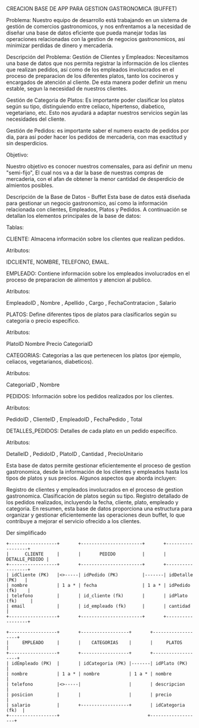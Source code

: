 CREACION BASE DE APP PARA GESTION GASTRONOMICA (BUFFET)


Problema:
Nuestro equipo de desarrollo está trabajando en un sistema de gestión de comercios gastronomicos, y nos enfrentamos a la necesidad de diseñar una base de datos eficiente que pueda manejar todas las operaciones relacionadas con la gestion de negocios gastronomicos, asi minimizar perdidas de dinero y mercaderia.


Descripción del Problema:
Gestión de Clientes y Empleados: Necesitamos una base de datos que nos permita registrar la información de los clientes que realizan pedidos, así como de los empleados involucrados en el proceso de preparacion de los diferentes platos, tanto los cocineros y encargados de atención al cliente. De esta manera poder definir un menu estable, segun la necesidad de nuestros clientes.

Gestión de Categoria de Platos: Es importante poder clasificar los platos según su tipo, distinguiendo entre celiaco, hipertenso, diabetico, vegetariano, etc. Esto nos ayudará a adaptar nuestros servicios según las necesidades del cliente.

Gestión de Pedidos: es importante saber el numero exacto de pedidos por dia, para asi poder hacer los pedidos de mercaderia, con mas exactitud y sin desperdicios.


Objetivo:


Nuestro objetivo es conocer nuestros comensales, para asi definir un menu  "semi-fijo", El cual nos va a dar la base de nuestras compras de mercaderia, con el afan de obtener la menor cantidad de desperdicio de almientos posibles.


Descripción de la Base de Datos - Buffet
Esta base de datos está diseñada para gestionar un negocio gastronomico, así como la información relacionada con clientes, Empleados, Platos y Pedidos. A continuación se detallan los elementos principales de la base de datos:

Tablas:

CLIENTE:  Almacena información sobre los clientes que realizan pedidos.


Atributos:

IDCLIENTE,
NOMBRE, 
TELEFONO,
EMAIL.

EMPLEADO: Contiene información sobre los empleados involucrados en el proceso de preparacion de alimentos y atencion al publico.


Atributos:

EmpleadoID ,
Nombre ,
Apellido ,
Cargo ,
FechaContratacion ,
 Salario 

PLATOS:  Define diferentes tipos de platos para clasificarlos según su categoria o precio específico.


Atributos:


 PlatoID 
Nombre 
 Precio 
 CategoriaID

CATEGORIAS:   Categorías a las que pertenecen los platos (por ejemplo, celiacos, vegetarianos, diabeticos).


Atributos:


CategoriaID ,
Nombre


PEDIDOS:     Información sobre los pedidos realizados por los clientes.


Atributos: 


   PedidoID ,
   ClienteID ,
   EmpleadoID ,
   FechaPedido ,
   Total

DETALLES_PEDIDOS:  Detalles de cada plato en un pedido específico.


Atributos:


 DetalleID ,
 PedidoID ,
 PlatoID ,
 Cantidad ,
 PrecioUnitario


Esta base de datos permite gestionar eficientemente el proceso de gestion gastronomica, desde la información de los clientes y empleados hasta los tipos de platos y sus precios. Algunos aspectos que aborda incluyen:

Registro de clientes y empleados involucrados en el proceso de gestion gastronomica.
Clasificación de platos según su tipo.
Registro detallado de los pedidos realizados, incluyendo la fecha, cliente, plato, empleado y categoria.
En resumen, esta base de datos proporciona una estructura para organizar y gestionar eficientemente las operaciones deun buffet, lo que contribuye a mejorar el servicio ofrecido a los clientes. 



Der simplificado

```
+------------------+       +-----------------------+       +------------------+
|      CLIENTE     |       |       PEDIDO          |       |   DETALLE_PEDIDO |
+------------------+       +-----------------------+       +------------------+
| idCliente (PK)   |<>-----| idPedido (PK)         |-------| idDetalle (PK)   |
| nombre           | 1 a * | fecha                 | 1 a * | idPedido (fk)    |
| telefono         |       | id_cliente (fk)       |       | idPlato (fk)     | 
| email            |       | id_empleado (fk)      |       | cantidad         |
+------------------+       +-----------------------+       +------------------+
                                                                    
+------------------+       +------------------+       +-------------------+
|     EMPLEADO     |       |    CATEGORIAS    |       |     PLATOS        |
+------------------+       +------------------+       +-------------------+
| idEmpleado (PK)  |       | idCategoria (PK) |-------| idPlato (PK)      |
| nombre           | 1 a * | nombre           | 1 a * | nombre            |
| telefono         |<>-----|                  |       | descripcion       |
| posicion         |       |                  |       | precio            |
| salario          |       +------------------+       | idCategoria (fk)  |
+------------------+                                 +-------------------+
```





